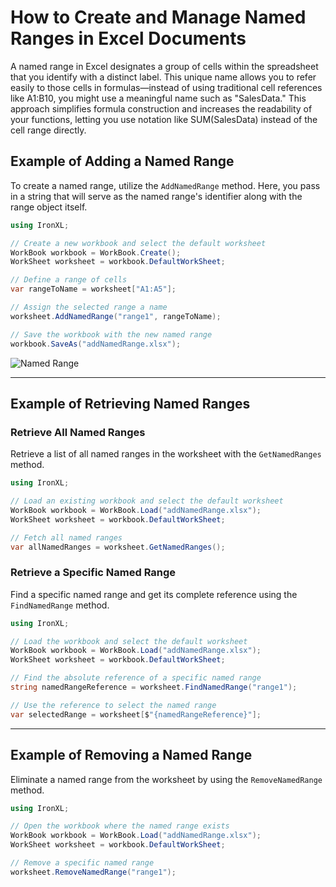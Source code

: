 # How to Create and Manage Named Ranges in Excel Documents

A named range in Excel designates a group of cells within the spreadsheet that you identify with a distinct label. This unique name allows you to refer easily to those cells in formulas—instead of using traditional cell references like A1:B10, you might use a meaningful name such as "SalesData." This approach simplifies formula construction and increases the readability of your functions, letting you use notation like SUM(SalesData) instead of the cell range directly.

## Example of Adding a Named Range

To create a named range, utilize the `AddNamedRange` method. Here, you pass in a string that will serve as the named range's identifier along with the range object itself.

```cs
using IronXL;

// Create a new workbook and select the default worksheet
WorkBook workbook = WorkBook.Create();
WorkSheet worksheet = workbook.DefaultWorkSheet;

// Define a range of cells
var rangeToName = worksheet["A1:A5"];

// Assign the selected range a name
worksheet.AddNamedRange("range1", rangeToName);

// Save the workbook with the new named range
workbook.SaveAs("addNamedRange.xlsx");
```

<div class="content-img-align-center">
    <div class="center-image-wrapper">
         <img src="https://ironsoftware.com/static-assets/excel/how-to/named-range/named-range.webp" alt="Named Range" class="img-responsive add-shadow">
    </div>
</div>

<hr>

## Example of Retrieving Named Ranges

### Retrieve All Named Ranges

Retrieve a list of all named ranges in the worksheet with the `GetNamedRanges` method.

```cs
using IronXL;

// Load an existing workbook and select the default worksheet
WorkBook workbook = WorkBook.Load("addNamedRange.xlsx");
WorkSheet worksheet = workbook.DefaultWorkSheet;

// Fetch all named ranges
var allNamedRanges = worksheet.GetNamedRanges();
```

### Retrieve a Specific Named Range

Find a specific named range and get its complete reference using the `FindNamedRange` method.

```cs
using IronXL;

// Load the workbook and select the default worksheet
WorkBook workbook = WorkBook.Load("addNamedRange.xlsx");
WorkSheet worksheet = workbook.DefaultWorkSheet;

// Find the absolute reference of a specific named range
string namedRangeReference = worksheet.FindNamedRange("range1");

// Use the reference to select the named range
var selectedRange = worksheet[$"{namedRangeReference}"];
```

<hr>

## Example of Removing a Named Range

Eliminate a named range from the worksheet by using the `RemoveNamedRange` method.

```cs
using IronXL;

// Open the workbook where the named range exists
WorkBook workbook = WorkBook.Load("addNamedRange.xlsx");
WorkSheet worksheet = workbook.DefaultWorkSheet;

// Remove a specific named range
worksheet.RemoveNamedRange("range1");
```